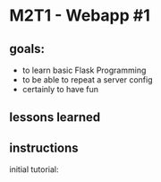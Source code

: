 # M2T1 - Webapp #1

## goals:
- to learn basic Flask Programming
- to be able to repeat a server config
- certainly to have fun

## lessons learned

## instructions
initial tutorial: 